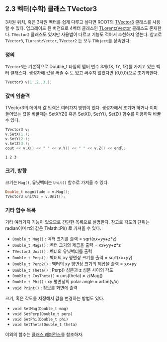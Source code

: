 ## 2.3 벡터(수학) 클래스 TVector3

3차원 위치, 혹은 3차원 벡터를 쉽게 다루고 싶다면 ROOT의 [TVector3](https://root.cern.ch/doc/master/classTVector3.html) 클래스를 사용할 수 있다.  업그레이드 된 버전으로 4벡터 클래스인 [TLorentzVector](https://root.cern.ch/doc/master/classTLorentzVector.html) 클래스도 존재한다.  `TVector2` 클래스도 있지만 사용법이 다르고 기능도 적어서 추천하지 않는다.  참고로 `TVector3`, `TLorentzVector`, `TVector2` 는 모두 `TObject`를 상속한다.

### 정의
`TVector3`는 기본적으로 Double_t 타입의 맴버 변수 3개(fX, fY, fZ)를 가지고 있는 벡터 클래스다.  생성자에 값을 써줄 수 도 있고 써주지 않았다면 (0,0,0)으로 초기화한다.
```c++
TVector3 v(1.,2.,3.);
```

### 값의 입출력

TVector3의 데이터 값 입력은 여러가지 방법이 있다.  생성자에서 초기화 하거나 이미 들어있는 값을 바꿀때는 SetXYZ() 혹은 SetX(), SetY(), SetZ() 함수를 이용하여 바꿀 수 있다.
```c++
TVector3 v;
v.SetX(1.);
v.SetY(2.);
v.SetZ(3.);
cout << v.X() << " " << v.Y() << " " << v.Z() << endl;
```
```
1 2 3
```

### 크기, 방향
크기는 `Mag()`, 유닛벡터는 `Unit()` 함수로 가져올 수 있다.
```c++
Double_t magnitude = v.Mag();
TVector3 unitV3 = v.Unit();
```

### 기타 함수 목록
기타 여러가지 기능이 있으므로 간단한 목록으로 설명한다.  참고로 각도의 단위는 radian이며 π의 값은 TMath::Pi() 로 가져올 수 있다.

- `Double_t Mag()` : 벡터 크기를 출력 = sqrt(x*x+y*y+z*z)
- `Double_t Mag2()` : 벡터 크기의 제곱을 출력 = x*x+y*y+z*z
- `TVector3 Unit()` : 벡터의 유닛벡터를 출력
- `Double_t Perp()` : 벡터의 xy 평면상 크기를 출력 = sqrt(x*x+y*y)
- `Double_t Perp2()` : 벡터의 xy 평면상 크기의 제곱을 출력 = x*x+y*y
- `Double_t Theta()` : Perp() 성분과 z 성분 사이의 각도
- `Double_t CosTheta()` = cos(theta) = z/Mag()
- `Double_t Phi()` : xy 평면상의 polar angle = artan(y/x)
- `void Print()` : 정보를 화면에 출력

크기, 혹은 각도를 지정해서 값을 변경하는 방법도 있다.

- `void SetMag(Double_t mag)​`
- `void SetPerp(Double_t perp)`
- `void SetPhi(Double_t phi)`
- `void SetTheta(Double_t theta)`

이외의 함수는 [클래스 레퍼런스](https://root.cern.ch/doc/master/classTVector3.html)를 참조하자.
